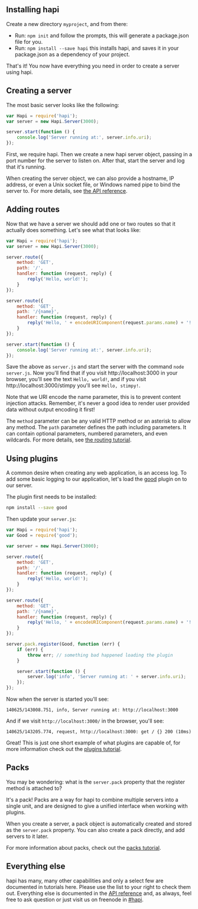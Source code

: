 ## Installing hapi

Create a new directory `myproject`, and from there:

* Run: `npm init` and follow the prompts, this will generate a package.json file for you.
* Run: `npm install --save hapi` this installs hapi, and saves it in your package.json as a dependency of your project.

That's it! You now have everything you need in order to create a server using hapi.

## Creating a server

The most basic server looks like the following:

```javascript
var Hapi = require('hapi');
var server = new Hapi.Server(3000);

server.start(function () {
    console.log('Server running at:', server.info.uri);
});
```

First, we require hapi. Then we create a new hapi server object, passing in a port
number for the server to listen on. After that, start the server and log that it's
running.

When creating the server object, we can also provide a hostname, IP address, or even
a Unix socket file, or Windows named pipe to bind the server to. For more details, see [the API reference](/api/#hapiserver).

## Adding routes

Now that we have a server we should add one or two routes so that it actually does something. Let's see what that looks like:

```javascript
var Hapi = require('hapi');
var server = new Hapi.Server(3000);

server.route({
    method: 'GET',
    path: '/',
    handler: function (request, reply) {
        reply('Hello, world!');
    }
});

server.route({
    method: 'GET',
    path: '/{name}',
    handler: function (request, reply) {
        reply('Hello, ' + encodeURIComponent(request.params.name) + '!');
    }
});

server.start(function () {
    console.log('Server running at:', server.info.uri);
});
```

Save the above as `server.js` and start the server with the command `node server.js`. Now you'll find that if you visit http://localhost:3000 in your browser, you'll see the text `Hello, world!`, and if you visit http://localhost:3000/stimpy you'll see `Hello, stimpy!`.

Note that we URI encode the name parameter, this is to prevent content injection attacks. Remember, it's never a good idea to render user provided data without output encoding it first!

The `method` parameter can be any valid HTTP method or an asterisk to allow any method. The `path` parameter defines the path including parameters. It can contain optional parameters, numbered parameters, and even wildcards. For more details, see [the routing tutorial](/tutorials/routing).

## Using plugins

A common desire when creating any web application, is an access log. To add some basic logging to our application, let's load the [good](https://github.com/hapijs/good) plugin on to our server.

The plugin first needs to be installed:

```bash
npm install --save good
```

Then update your `server.js`:

```javascript
var Hapi = require('hapi');
var Good = require('good');

var server = new Hapi.Server(3000);

server.route({
    method: 'GET',
    path: '/',
    handler: function (request, reply) {
        reply('Hello, world!');
    }
});

server.route({
    method: 'GET',
    path: '/{name}',
    handler: function (request, reply) {
        reply('Hello, ' + encodeURIComponent(request.params.name) + '!');
    }
});

server.pack.register(Good, function (err) {
    if (err) {
        throw err; // something bad happened loading the plugin
    }

    server.start(function () {
        server.log('info', 'Server running at: ' + server.info.uri);
    });
});
```

Now when the server is started you'll see:

```
140625/143008.751, info, Server running at: http://localhost:3000
```

And if we visit `http://localhost:3000/` in the browser, you'll see:

```
140625/143205.774, request, http://localhost:3000: get / {} 200 (10ms)
```

Great! This is just one short example of what plugins are capable of, for more information check out the [plugins tutorial](/tutorials/plugins).

## Packs

You may be wondering: what is the `server.pack` property that the register method is attached to?

It's a pack! Packs are a way for hapi to combine multiple servers into a single unit, and are designed to give a unified interface when working with plugins.

When you create a server, a pack object is automatically created and stored as the `server.pack` property. You can also create a pack directly, and add servers to it later.

For more information about packs, check out the [packs tutorial](/tutorials/packs).

## Everything else

hapi has many, many other capabilities and only a select few are documented in tutorials here. Please use the list to your right to check them out. Everything else is documented in the [API reference](/api) and, as always, feel free to ask question or just visit us on freenode in [#hapi](http://webchat.freenode.net/?channels=hapi).

